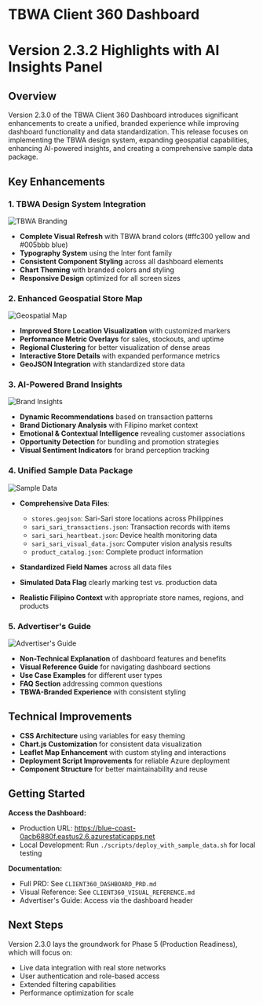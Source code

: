 # TBWA Client 360 Dashboard
# Version 2.3.2 Highlights with AI Insights Panel

## Overview

Version 2.3.0 of the TBWA Client 360 Dashboard introduces significant enhancements to create a unified, branded experience while improving dashboard functionality and data standardization. This release focuses on implementing the TBWA design system, expanding geospatial capabilities, enhancing AI-powered insights, and creating a comprehensive sample data package.

## Key Enhancements

### 1. TBWA Design System Integration
![TBWA Branding](https://blue-coast-0acb6880f.eastus2.6.azurestaticapps.net/screenshots/tbwa_branding.png)

- **Complete Visual Refresh** with TBWA brand colors (#ffc300 yellow and #005bbb blue)
- **Typography System** using the Inter font family
- **Consistent Component Styling** across all dashboard elements
- **Chart Theming** with branded colors and styling
- **Responsive Design** optimized for all screen sizes

### 2. Enhanced Geospatial Store Map
![Geospatial Map](https://blue-coast-0acb6880f.eastus2.6.azurestaticapps.net/screenshots/enhanced_map.png)

- **Improved Store Location Visualization** with customized markers
- **Performance Metric Overlays** for sales, stockouts, and uptime
- **Regional Clustering** for better visualization of dense areas
- **Interactive Store Details** with expanded performance metrics
- **GeoJSON Integration** with standardized store data

### 3. AI-Powered Brand Insights
![Brand Insights](https://blue-coast-0acb6880f.eastus2.6.azurestaticapps.net/screenshots/enhanced_insights.png)

- **Dynamic Recommendations** based on transaction patterns
- **Brand Dictionary Analysis** with Filipino market context
- **Emotional & Contextual Intelligence** revealing customer associations
- **Opportunity Detection** for bundling and promotion strategies
- **Visual Sentiment Indicators** for brand perception tracking

### 4. Unified Sample Data Package
![Sample Data](https://blue-coast-0acb6880f.eastus2.6.azurestaticapps.net/screenshots/sample_data.png)

- **Comprehensive Data Files**:
  - `stores.geojson`: Sari-Sari store locations across Philippines
  - `sari_sari_transactions.json`: Transaction records with items
  - `sari_sari_heartbeat.json`: Device health monitoring data
  - `sari_sari_visual_data.json`: Computer vision analysis results
  - `product_catalog.json`: Complete product information
  
- **Standardized Field Names** across all data files
- **Simulated Data Flag** clearly marking test vs. production data
- **Realistic Filipino Context** with appropriate store names, regions, and products

### 5. Advertiser's Guide
![Advertiser's Guide](https://blue-coast-0acb6880f.eastus2.6.azurestaticapps.net/screenshots/guide_highlight.png)

- **Non-Technical Explanation** of dashboard features and benefits
- **Visual Reference Guide** for navigating dashboard sections
- **Use Case Examples** for different user types
- **FAQ Section** addressing common questions
- **TBWA-Branded Experience** with consistent styling

## Technical Improvements

- **CSS Architecture** using variables for easy theming
- **Chart.js Customization** for consistent data visualization
- **Leaflet Map Enhancement** with custom styling and interactions
- **Deployment Script Improvements** for reliable Azure deployment
- **Component Structure** for better maintainability and reuse

## Getting Started

**Access the Dashboard:**
- Production URL: https://blue-coast-0acb6880f.eastus2.6.azurestaticapps.net
- Local Development: Run `./scripts/deploy_with_sample_data.sh` for local testing

**Documentation:**
- Full PRD: See `CLIENT360_DASHBOARD_PRD.md`
- Visual Reference: See `CLIENT360_VISUAL_REFERENCE.md`
- Advertiser's Guide: Access via the dashboard header

## Next Steps

Version 2.3.0 lays the groundwork for Phase 5 (Production Readiness), which will focus on:
- Live data integration with real store networks
- User authentication and role-based access
- Extended filtering capabilities
- Performance optimization for scale